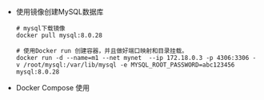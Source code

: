 - 使用镜像创建MySQL数据库

  ```shell
  # mysql下载镜像
  docker pull mysql:8.0.28
  
  # 使用Docker run 创建容器，并且做好端口映射和目录挂载。
  docker run -d --name=m1 --net mynet  --ip 172.18.0.3 -p 4306:3306 -v /root/mysql:/var/lib/mysql -e MYSQL_ROOT_PASSWORD=abc123456 mysql:8.0.28
  ```

  

- Docker Compose 使用

